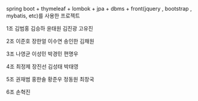 spring boot + thymeleaf + lombok + jpa + dbms + front(jquery , bootstrap , mybatis, etc)를 사용한 프로젝트 



1조 김범홍 김승하 윤태원 김진광 고유진



2조 이준호 장한얼 이수연 송인한 김채원



3조 나영균 이성민 박경민 편명우 



4조 최정제 장진선 김성태 박태영



5조 권재범 홍한솔 황준우 정동원 최창국


6조 손혁진
